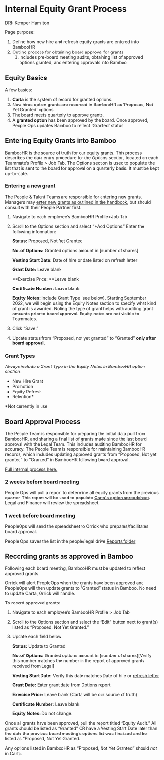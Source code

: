 # Internal Equity Grant Process

DRI: Kemper Hamilton

Page purpose:
1. Define how new hire and refresh equity grants are entered into BambooHR
2. Outline process for obtaining board approval for grants
    1. Includes pre-board meeting audits, obtaining list of approved options granted, and entering approvals into Bamboo


## Equity Basics

A few basics:

1. **Carta** is the system of record for granted options.
2. New hires option grants are recorded in BambooHR as ‘Proposed, Not Yet Granted’ options
3. The board meets quarterly to approve grants. 
4. A **granted option** has been approved by the board. Once approved, People Ops updates Bamboo to reflect ‘Granted’ status


## Entering Equity Grants into Bamboo

BambooHR is the source of truth for our equity grants. This process describes the data entry procedure for the Options section, located on each Teammate’s Profile > Job Tab. The Options section is used to populate the list that is sent to the board for approval on a quarterly basis. It must be kept up-to-date. 


### Entering a new grant

The People & Talent Teams are responsible for entering new grants. Managers may [enter new grants as outlined in the handbook](compensation-role-changes.md), but should consult with their People Partner first.

1. Navigate to each employee’s BambooHR Profile>Job Tab
2. Scroll to the Options section and select “+Add Options.” Enter the following information:

    **Status:** Proposed, Not Yet Granted


    **No. of Options:** Granted options amount in [number of shares]


    **Vesting Start Date:** Date of hire or date listed on [refresh letter](https://docs.google.com/document/d/1mxUn554OSdaexP3Kpw4Q-T4clMC_hVD15WGijLz_zdk/edit)


    **Grant Date:** Leave blank


    **Exercise Price: **Leave blank


    **Certificate Number:** Leave blank


    **Equity Notes:** Include Grant Type (see below). 
    Starting September 2022, we will begin using the Equity Notes section to specify what kind of grant is awarded. Noting the type of grant helps with auditing grant amounts prior to board approval. Equity notes are not visible to Teammates.

3. Click “Save.” 
4. Update status from “Proposed, not yet granted” to “Granted” **only after board approval.**


### Grant Types

_Always include a Grant Type in the Equity Notes in BambooHR option section._

* New Hire Grant
* Promotion
* Equity Refresh
* Retention*

*Not currently in use


## Board Approval Process

The People Team is responsible for preparing the initial data pull from BambooHR, and sharing a final list of grants made since the last board approval with the Legal Team. This includes auditing BambooHR for accuracy. The People Team is responsible for maintaining BambooHR records, which includes updating approved grants from “Proposed, Not yet granted” to “Granted” in BambooHR following board approval.

[Full internal process here.](https://docs.google.com/document/d/1W_rpuSFhem1Mf1uoKDt-HrUBU-fhdEkGssWqx4qIIQw/edit)


### 2 weeks before board meeting

People Ops will pull a report to determine all equity grants from the previous quarter. This report will be used to populate [Carta's option spreadsheet](https://docs.google.com/spreadsheets/d/1eVQc6D1nyK07GLGcmWtCq-uoUN0cB5FW/edit?usp=drive_link&ouid=112937061981605591616&rtpof=true&sd=true). Legal and Finance will review the spreadsheet.


### 1 week before board meeting

PeopleOps will send the spreadsheet to Orrick who prepares/facilitates board approval.

People Ops saves the list in the people/legal drive [Reports folder](https://drive.google.com/drive/folders/1cTQ0STmkbDNSscam7A5RWIS2NwReB1Vg) 


## Recording grants as approved in Bamboo

Following each board meeting, BambooHR must be updated to reflect approved grants.

Orrick will alert PeopleOps when the grants have been approved and PeopleOps will then update grants to “Granted” status in Bamboo. No need to update Carta, Orrick will handle.

To record approved grants:

1. Navigate to each employee’s BambooHR Profile > Job Tab
2. Scroll to the Options section and select the “Edit” button next to grant(s) listed as “Proposed, Not Yet Granted.”
3. Update each field below

    **Status:** Update to Granted


    **No. of Options:** Granted options amount in [number of shares][Verify this number matches the number in the report of approved grants received from Legal]


    **Vesting Start Date:** Verify this date matches Date of hire or [refresh letter](https://docs.google.com/document/d/1mxUn554OSdaexP3Kpw4Q-T4clMC_hVD15WGijLz_zdk/edit) 


    **Grant Date:** Enter grant date from Options report


    **Exercise Price:** Leave blank (Carta will be our source of truth)


    **Certificate Number:** Leave blank


    **Equity Notes:** Do not change.


Once all grants have been approved, pull the report titled “Equity Audit.” All grants should be listed as “Granted” OR have a Vesting Start Date later than the date the previous board meeting’s options list was finalized and be listed as “Proposed, Not Yet Granted. 

Any options listed in BambooHR as “Proposed, Not Yet Granted” should _not_ in Carta.
